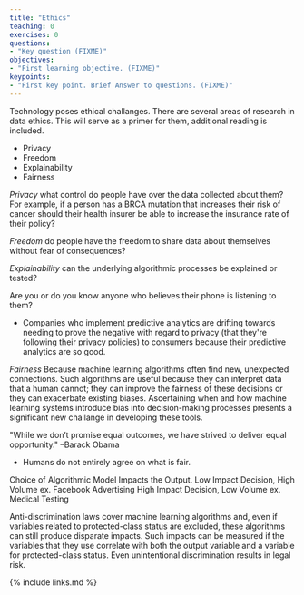 ```yaml
---
title: "Ethics"
teaching: 0
exercises: 0
questions:
- "Key question (FIXME)"
objectives:
- "First learning objective. (FIXME)"
keypoints:
- "First key point. Brief Answer to questions. (FIXME)"
---
```

Technology poses ethical challanges. There are several areas of research in data ethics. This will serve as a primer for them, additional reading is included. 
- Privacy
- Freedom
- Explainability
- Fairness

*Privacy* what control do people have over the data collected about them? For example, if a person has a BRCA mutation that increases their risk of cancer should their health insurer be able to increase the insurance rate of their policy? 

*Freedom* do people have the freedom to share data about themselves without fear of consequences? 

*Explainability* can the underlying algorithmic processes be explained or tested?

Are you or do you know anyone who believes their phone is listening to them? 
- Companies who implement predictive analytics are drifting towards needing to prove the negative with regard to privacy (that they're following their privacy policies) to consumers because their predictive analytics are so good. 

*Fairness* Because machine learning algorithms often find new, unexpected connections. Such algorithms are useful because they can interpret data that a human cannot; they can improve the fairness of these decisions or they can exacerbate existing biases. Ascertaining when and how machine learning systems  introduce bias into decision-making processes presents a significant new challange in developing these tools. 

"While we don’t promise equal outcomes, we have strived to deliver equal opportunity." –Barack Obama

- Humans do not entirely agree on what is fair.

Choice of Algorithmic Model Impacts the Output. 
Low Impact Decision, High Volume ex. Facebook Advertising
High Impact Decision, Low Volume ex. Medical Testing 

Anti-discrimination laws cover machine learning algorithms and, even if variables related to protected-class status are excluded, these algorithms can still produce disparate impacts. Such impacts can be measured if the variables that they use correlate with both the output variable and a variable for protected-class status. Even unintentional discrimination results in legal risk. 

{% include links.md %}
